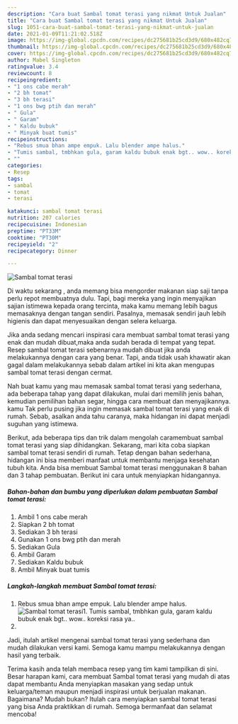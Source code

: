 ```yaml
---
description: "Cara buat Sambal tomat terasi yang nikmat Untuk Jualan"
title: "Cara buat Sambal tomat terasi yang nikmat Untuk Jualan"
slug: 1051-cara-buat-sambal-tomat-terasi-yang-nikmat-untuk-jualan
date: 2021-01-09T11:21:02.518Z
image: https://img-global.cpcdn.com/recipes/dc275681b25cd3d9/680x482cq70/sambal-tomat-terasi-foto-resep-utama.jpg
thumbnail: https://img-global.cpcdn.com/recipes/dc275681b25cd3d9/680x482cq70/sambal-tomat-terasi-foto-resep-utama.jpg
cover: https://img-global.cpcdn.com/recipes/dc275681b25cd3d9/680x482cq70/sambal-tomat-terasi-foto-resep-utama.jpg
author: Mabel Singleton
ratingvalue: 3.4
reviewcount: 8
recipeingredient:
- "1 ons cabe merah"
- "2 bh tomat"
- "3 bh terasi"
- "1 ons bwg ptih dan merah"
- " Gula"
- " Garam"
- " Kaldu bubuk"
- " Minyak buat tumis"
recipeinstructions:
- "Rebus smua bhan ampe empuk. Lalu blender ampe halus."
- "Tumis sambal, tmbhkan gula, garam kaldu bubuk enak bgt.. wow.. koreksi rasa ya.."
- ""
categories:
- Resep
tags:
- sambal
- tomat
- terasi

katakunci: sambal tomat terasi 
nutrition: 207 calories
recipecuisine: Indonesian
preptime: "PT33M"
cooktime: "PT30M"
recipeyield: "2"
recipecategory: Dinner

---
```



![Sambal tomat terasi](https://img-global.cpcdn.com/recipes/dc275681b25cd3d9/680x482cq70/sambal-tomat-terasi-foto-resep-utama.jpg)

Di waktu  sekarang , anda memang bisa mengorder makanan siap saji tanpa perlu repot membuatnya dulu. Tapi, bagi mereka yang ingin menyajikan sajian istimewa kepada orang tercinta, maka kamu memang lebih bagus memasaknya dengan tangan sendiri. Pasalnya, memasak sendiri jauh lebih higienis dan dapat menyesuaikan dengan selera keluarga.

Jika anda sedang mencari inspirasi cara membuat sambal tomat terasi yang enak dan mudah dibuat,maka anda sudah berada di tempat yang tepat. Resep sambal tomat terasi  sebenarnya mudah dibuat jika anda melakukannya dengan cara yang benar. Tapi, anda tidak usah khawatir akan gagal dalam melakukannya 
sebab dalam artikel ini kita akan mengupas sambal tomat terasi dengan cermat.  



Nah buat kamu yang mau memasak sambal tomat terasi yang sederhana, ada beberapa tahap yang dapat dilakukan, mulai dari memilih jenis bahan, kemudian pemilihan bahan segar, hingga cara membuat dan menyajikannya. kamu Tak perlu pusing jika ingin memasak sambal tomat terasi yang enak di rumah. Sebab, asalkan anda  tahu caranya, maka hidangan ini dapat menjadi suguhan yang istimewa.

Berikut, ada beberapa tips dan trik dalam mengolah caramembuat sambal tomat terasi yang siap dihidangkan. Sekarang, mari kita coba siapkan sambal tomat terasi sendiri di rumah. Tetap dengan bahan sederhana, hidangan ini bisa memberi manfaat untuk membantu menjaga kesehatan tubuh kita. Anda bisa membuat Sambal tomat terasi menggunakan 8 bahan dan 3 tahap pembuatan. Berikut ini cara untuk menyiapkan hidangannya.

<!--inarticleads1-->

##### Bahan-bahan dan bumbu yang diperlukan dalam pembuatan Sambal tomat terasi:

1. Ambil 1 ons cabe merah
1. Siapkan 2 bh tomat
1. Sediakan 3 bh terasi
1. Gunakan 1 ons bwg ptih dan merah
1. Sediakan  Gula
1. Ambil  Garam
1. Sediakan  Kaldu bubuk
1. Ambil  Minyak buat tumis




<!--inarticleads2-->

##### Langkah-langkah membuat Sambal tomat terasi:

1. Rebus smua bhan ampe empuk. Lalu blender ampe halus.
<img src="https://img-global.cpcdn.com/steps/a2c684a451652610/160x128cq70/sambal-tomat-terasi-langkah-memasak-1-foto.jpg" alt="Sambal tomat terasi">1. Tumis sambal, tmbhkan gula, garam kaldu bubuk enak bgt.. wow.. koreksi rasa ya..
1. 




Jadi, itulah artikel mengenai  sambal tomat terasi  yang sederhana dan mudah dilakukan versi kami. Semoga kamu mampu melakukannya dengan hasil yang terbaik. 

Terima kasih anda telah membaca resep yang tim kami tampilkan di sini. Besar harapan kami, cara membuat  Sambal tomat terasi yang mudah di atas dapat membantu Anda menyiapkan masakan yang sedap untuk keluarga/teman maupun menjadi inspirasi untuk berjualan makanan. Bagaimana? Mudah bukan? Itulah cara menyiapkan sambal tomat terasi yang bisa Anda praktikkan di rumah. Semoga bermanfaat dan selamat mencoba!

